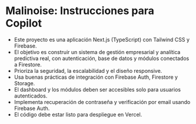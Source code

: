 <!-- Use this file to provide workspace-specific custom instructions to Copilot. For more details, visit https://code.visualstudio.com/docs/copilot/copilot-customization#_use-a-githubcopilotinstructionsmd-file -->

# Malinoise: Instrucciones para Copilot

- Este proyecto es una aplicación Next.js (TypeScript) con Tailwind CSS y Firebase.
- El objetivo es construir un sistema de gestión empresarial y analítica predictiva real, con autenticación, base de datos y módulos conectados a Firestore.
- Prioriza la seguridad, la escalabilidad y el diseño responsive.
- Usa buenas prácticas de integración con Firebase Auth, Firestore y Storage.
- El dashboard y los módulos deben ser accesibles solo para usuarios autenticados.
- Implementa recuperación de contraseña y verificación por email usando Firebase Auth.
- El código debe estar listo para despliegue en Vercel.
